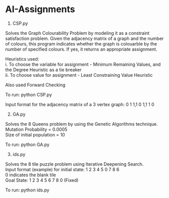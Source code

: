 # AI-Assignments
1) CSP.py

Solves the Graph Colourability Problem by modeling it as a constraint satisfaction problem. Given the adjacency matrix of a graph and the number of colours, this program indicates whether the graph is colouarble by the number of specified colours. If yes, it returns an appropriate assignment.

Heuristics used: <br/>
i. To choose the variable for assignment - Minimum Remaining Values, and the Degree Heuristic as a tie breaker <br/>
ii. To choose value for assignment - Least Constraining Value Heuristic

Also used Forward Checking

To run: python CSP.py

Input format for the adjacency matrix of a 3 vertex graph: 0 1 1,1 0 1,1 1 0


2) GA.py

Solves the 8 Queens problem by using the Genetic Algorithms technique.<br/>
Mutation Probability = 0.0005 <br/>
Size of initial population = 10 <br/>

To run: python GA.py

3) ids.py

Solves the 8 tile puzzle problem using Iterative Deepening Search.<br/>
Input format (example) for initial state: 1 2 3 4 5 0 7 8 6 <br/>
0 indicates the blank tile <br/>
Goal State: 1 2 3 4 5 6 7 8 0 (Fixed)

To run: python ids.py


